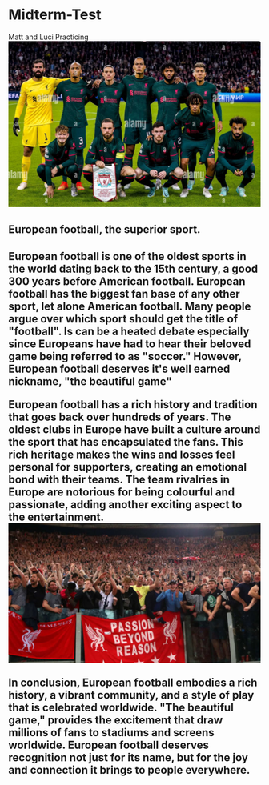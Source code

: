 # Midterm-Test
Matt and Luci Practicing
<img src="./images/liverpool.png"/>

<h2>European football, the superior sport.<h2>

European football is one of the oldest sports in the world dating back to the 15th century, a good 300 years before American football. European football has the biggest fan base of any other sport, let alone American football. Many people argue over which sport should get the title of "football". Is can be a heated debate especially since Europeans have had to hear their beloved game being referred to as "soccer." However, European football deserves it's well earned nickname, "the beautiful game" 

European football has a rich history and tradition that goes back over hundreds of years. The oldest clubs in Europe have built a culture around the sport that has encapsulated the fans. This rich heritage makes the wins and losses feel personal for supporters, creating an emotional bond with their teams. The team rivalries in Europe are notorious for being colourful and passionate, adding another exciting aspect to the entertainment. 
<img src="./images/fffff.png"/>

In conclusion, European football embodies a rich history, a vibrant community, and a style of play that is celebrated worldwide. "The beautiful game," provides the excitement that draw millions of fans to stadiums and screens worldwide. European football deserves recognition not just for its name, but for the joy and connection it brings to people everywhere.
